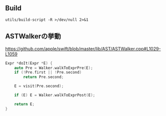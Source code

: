## Build

```
utils/build-script -R >/dev/null 2>&1
```

## ASTWalkerの挙動

https://github.com/apple/swift/blob/master/lib/AST/ASTWalker.cpp#L1029-L1059

```cpp
Expr *doIt(Expr *E) {
    auto Pre = Walker.walkToExprPre(E);
    if (!Pre.first || !Pre.second)
        return Pre.second;

    E = visit(Pre.second);

    if (E) E = Walker.walkToExprPost(E);

    return E;
}
```


